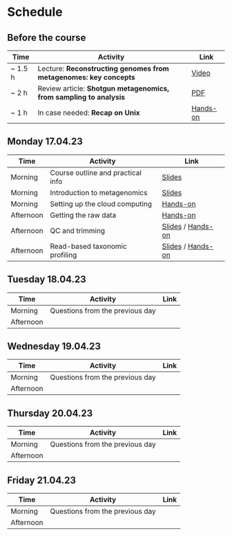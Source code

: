 # Schedule

## Before the course

|Time   |Activity                                                           |Link                                                |
|-------|-------------------------------------------------------------------|----------------------------------------------------|
|~ 1.5 h|Lecture: __Reconstructing genomes from metagenomes: key concepts__ |[Video](https://www.youtube.com/watch?v=RjNdHGK4ruo)|
|~ 2 h  |Review article: __Shotgun metagenomics, from sampling to analysis__|[PDF](Articles/nbt.3935.pdf)                        |
|~ 1 h  |In case needed: __Recap on Unix__                                  |[Hands-on](command-line-basics.md)                  |

## Monday 17.04.23

|Time     |Activity                         |Link                                                                                                           |
|---------|---------------------------------|---------------------------------------------------------------------------------------------------------------|
|Morning  |Course outline and practical info|[Slides](Lectures/course-outline-and-practical-info.pdf)                                                       |
|Morning  |Introduction to metagenomics     |[Slides](Lectures/introduction-to-metagenomics.pdf)                                                            |
|Morning  |Setting up the cloud computing   |[Hands-on](exercises.md#setting-up-the-cloud-computing)                                                        |
|Afternoon|Getting the raw data             |[Hands-on](exercises.md##getting-the-raw-data)                                                                 |
|Afternoon|QC and trimming                  |[Slides](Lectures/QC-and-trimming.pdf) / [Hands-on](exercises.md#qc-and-trimming)                              |
|Afternoon|Read-based taxonomic profiling   |[Slides](Lectures/read-based-taxonomic-profiling.pdf) / [Hands-on](exercises.md#read-based-taxonomic-profiling)|

## Tuesday 18.04.23

|Time     |Activity|Link|
|---------|--------|----|
|Morning  |Questions from the previous day||
|Afternoon|||

## Wednesday 19.04.23

|Time     |Activity|Link|
|---------|--------|----|
|Morning  |Questions from the previous day||
|Afternoon|||

## Thursday 20.04.23

|Time     |Activity|Link|
|---------|--------|----|
|Morning  |Questions from the previous day||
|Afternoon|||

## Friday 21.04.23

|Time     |Activity|Link|
|---------|--------|----|
|Morning  |Questions from the previous day||
|Afternoon|||
